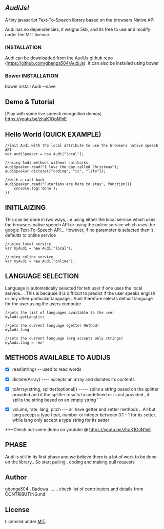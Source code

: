 *AudiJs!*
-----------------------------------------------

A tiny javascript Text-To-Speech library based on the browsers Native API

Audi has no dependencies, it weighs 5kb, and its free to use and modify under the MIT license.

### INSTALLATION 

Audi can be downloaded from the AudiJs github repo (https://github.com/gbenga504/AudiJs). It can also be installed using bower

### Bower INSTALLATION
bower install Audi --save


Demo & Tutorial
---------------
[Play with some live speech recognition demos]
https://youtu.be/zhuK1OoN1nE

Hello World (QUICK EXAMPLE)
-----------
	//init Audi with the local attribute to use the browsers native speech API 
	var audiSpeaker = new Audi("local");
	
	//using Audi methods without callbacks 
	audiSpeaker.read("I love the day called Christmas");
	audiSpeaker.dictate(["coding", "is", "life"]);
	
	//with a call back 
	audiSpeaker.read("Futarians are here to stay", function(){
		console.log('done');
	})
	

INITILAIZING 
-------------
This can be done in two ways, i.e using either the local service which uses the browsers native speech API or using the online service which uses the google Text-To-Speech API... However, if no parameter is selected then it defaults to online service 

	//using local service 
	var myAudi = new Audi("local");
	
	//using online service
	var myAudi = new Audi("online");
	
	
LANGUAGE SELECTION
------------------
Language is automatically selected for teh user if one uses the local service.... This is because it is difficult to predict if the user speaks english or any other particular language.. Audi therefore selects default language for the user using the users computer

	//gets the list of languages available to the user  
	myAudi.getLangList
	
	//gets the current language (getter Method)
	myAudi.lang
	
	//sets the current language (arg accepts only strings)
	myAudi.lang = 'en'
	
METHODS AVAILABLE TO AUDIJS
-------------------------
- [x] read(string) -- used to read words
- [x] dictate(Array) ---- accepts an array and dictates its contents
- [x] toArray(string, splitter(optional)) ----- splits a string based on the splitter provided and if the splitter results to undefined or is not provided , it splits the string based on an empty string ' '
- [x] volume, rate, lang, pitch  --- all have getter and setter methods .. All but lang accept a type float, number or integer between 0.1 - 1 for its setter.. while lang only accept a type string for its setter 
  
  
***Check out some demo on youtube @
https://youtu.be/zhuK1OoN1nE


PHASE
-----------
Audi is still in its first phase and we believe there is a lot of work to be done on the library.. So start pulling , coding and making pull requests


Author
------
gbenga504 ,  Badewa ....... check list of contributors and details from CONTRIBUTING.md

License
-------
Licensed under [MIT](https://github.com/gbenga504/AudiJs/blob/master/LICENSE).

